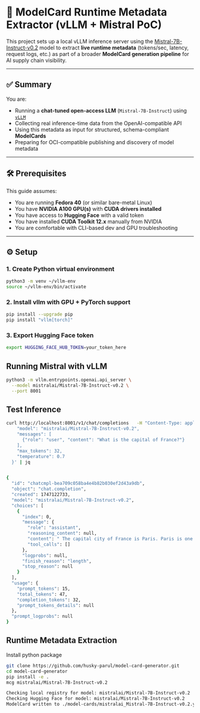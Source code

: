 # 🧾 ModelCard Runtime Metadata Extractor (vLLM + Mistral PoC)

This project sets up a local vLLM inference server using the [Mistral-7B-Instruct-v0.2](https://huggingface.co/mistralai/Mistral-7B-Instruct-v0.2) model to extract **live runtime metadata** (tokens/sec, latency, request logs, etc.) as part of a broader **ModelCard generation pipeline** for AI supply chain visibility.

---

## ✅ Summary

You are:

- Running a **chat-tuned open-access LLM** (`Mistral-7B-Instruct`) using [`vLLM`](https://github.com/vllm-project/vllm)
- Collecting real inference-time data from the OpenAI-compatible API
- Using this metadata as input for structured, schema-compliant **ModelCards**
- Preparing for OCI-compatible publishing and discovery of model metadata

---

## 🛠️ Prerequisites

This guide assumes:

- You are running **Fedora 40** (or similar bare-metal Linux)
- You have **NVIDIA A100 GPU(s)** with **CUDA drivers installed**
- You have access to **Hugging Face** with a valid token
- You have installed **CUDA Toolkit 12.x** manually from NVIDIA
- You are comfortable with CLI-based dev and GPU troubleshooting

---

## ⚙️ Setup

### 1. Create Python virtual environment

```bash
python3 -m venv ~/vllm-env
source ~/vllm-env/bin/activate
```

### 2. Install vllm with GPU + PyTorch support

```bash
pip install --upgrade pip
pip install "vllm[torch]"
```

### 3. Export Hugging Face token

```bash
export HUGGING_FACE_HUB_TOKEN=your_token_here
```

## Running Mistral with vLLM

```bash
python3 -m vllm.entrypoints.openai.api_server \
  --model mistralai/Mistral-7B-Instruct-v0.2 \
  --port 8001

```

## Test Inference

```bash
curl http://localhost:8001/v1/chat/completions   -H "Content-Type: application/json"   -d '{
    "model": "mistralai/Mistral-7B-Instruct-v0.2",
    "messages": [
      {"role": "user", "content": "What is the capital of France?"}
    ],
    "max_tokens": 32,
    "temperature": 0.7
  }' | jq


{
  "id": "chatcmpl-bea709c058ba4e4b82b030ef2d43a9db",
  "object": "chat.completion",
  "created": 1747122733,
  "model": "mistralai/Mistral-7B-Instruct-v0.2",
  "choices": [
    {
      "index": 0,
      "message": {
        "role": "assistant",
        "reasoning_content": null,
        "content": " The capital city of France is Paris. Paris is one of the most famous cities in the world and is known for its iconic landmarks such as the E",
        "tool_calls": []
      },
      "logprobs": null,
      "finish_reason": "length",
      "stop_reason": null
    }
  ],
  "usage": {
    "prompt_tokens": 15,
    "total_tokens": 47,
    "completion_tokens": 32,
    "prompt_tokens_details": null
  },
  "prompt_logprobs": null
}
```

## Runtime Metadata Extraction

Install python package 

```bash
git clone https://github.com/husky-parul/model-card-generator.git
cd model-card-generator
pip install -e .
mcg mistralai/Mistral-7B-Instruct-v0.2

Checking local registry for model: mistralai/Mistral-7B-Instruct-v0.2
Checking Hugging Face for model: mistralai/Mistral-7B-Instruct-v0.2
ModelCard written to ./model-cards/mistralai_Mistral-7B-Instruct-v0.2.yaml

```